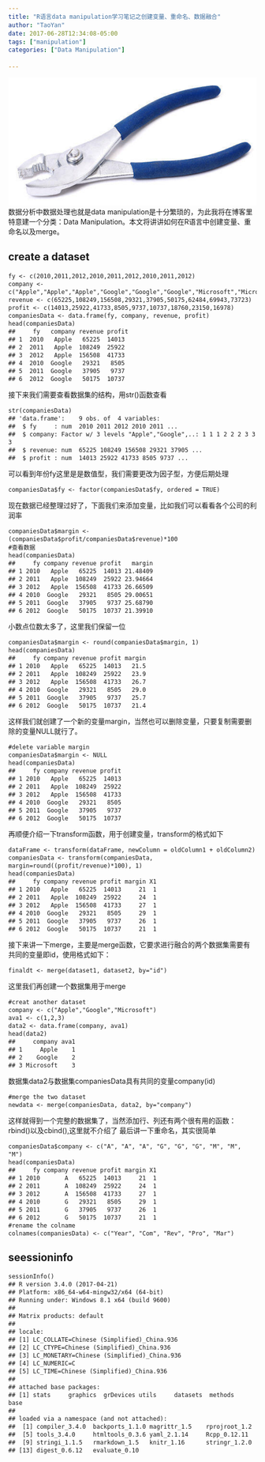 ```yaml
---
title: "R语言data manipulation学习笔记之创建变量、重命名、数据融合"
author: "TaoYan"
date: 2017-06-28T12:34:08-05:00
tags: ["manipulation"]
categories: ["Data Manipulation"]

---
```


![](https://raw.githubusercontent.com/YTLogos/pic_link/master/img/20190819153510.png)
数据分析中数据处理也就是data manipulation是十分繁琐的，为此我将在博客里特意建一个分类：Data Manipulation。本文将讲讲如何在R语言中创建变量、重命名以及merge。
<!--more-->

## create a dataset
```
fy <- c(2010,2011,2012,2010,2011,2012,2010,2011,2012)
company <- c("Apple","Apple","Apple","Google","Google","Google","Microsoft","Microsoft","Microsoft")
revenue <- c(65225,108249,156508,29321,37905,50175,62484,69943,73723)
profit <- c(14013,25922,41733,8505,9737,10737,18760,23150,16978) 
companiesData <- data.frame(fy, company, revenue, profit)
head(companiesData)
##     fy   company revenue profit
## 1  2010   Apple   65225  14013
## 2  2011   Apple  108249  25922
## 3  2012   Apple  156508  41733
## 4  2010  Google   29321   8505
## 5  2011  Google   37905   9737
## 6  2012  Google   50175  10737
```
接下来我们需要查看数据集的结构，用str()函数查看
```
str(companiesData)
## 'data.frame':    9 obs. of  4 variables:
##  $ fy     : num  2010 2011 2012 2010 2011 ...
##  $ company: Factor w/ 3 levels "Apple","Google",..: 1 1 1 2 2 2 3 3 3
##  $ revenue: num  65225 108249 156508 29321 37905 ...
##  $ profit : num  14013 25922 41733 8505 9737 ...
```
可以看到年份fy这里是是数值型，我们需要更改为因子型，方便后期处理
```
companiesData$fy <- factor(companiesData$fy, ordered = TRUE)
```
现在数据已经整理过好了，下面我们来添加变量，比如我们可以看看各个公司的利润率
```
companiesData$margin <- (companiesData$profit/companiesData$revenue)*100
#查看数据
head(companiesData)
##     fy company revenue profit   margin
## 1 2010   Apple   65225  14013 21.48409
## 2 2011   Apple  108249  25922 23.94664
## 3 2012   Apple  156508  41733 26.66509
## 4 2010  Google   29321   8505 29.00651
## 5 2011  Google   37905   9737 25.68790
## 6 2012  Google   50175  10737 21.39910
```
小数点位数太多了，这里我们保留一位
```
companiesData$margin <- round(companiesData$margin, 1)
head(companiesData)
##     fy company revenue profit margin
## 1 2010   Apple   65225  14013   21.5
## 2 2011   Apple  108249  25922   23.9
## 3 2012   Apple  156508  41733   26.7
## 4 2010  Google   29321   8505   29.0
## 5 2011  Google   37905   9737   25.7
## 6 2012  Google   50175  10737   21.4
```
这样我们就创建了一个新的变量margin，当然也可以删除变量，只要复制需要删除的变量NULL就行了。
```
#delete variable margin
companiesData$margin <- NULL
head(companiesData)
##     fy company revenue profit
## 1 2010   Apple   65225  14013
## 2 2011   Apple  108249  25922
## 3 2012   Apple  156508  41733
## 4 2010  Google   29321   8505
## 5 2011  Google   37905   9737
## 6 2012  Google   50175  10737
```
再顺便介绍一下transform函数，用于创建变量，transform的格式如下
```
dataFrame <- transform(dataFrame, newColumn = oldColumn1 + oldColumn2)
companiesData <- transform(companiesData, margin=round((profit/revenue)*100), 1)
head(companiesData)
##     fy company revenue profit margin X1
## 1 2010   Apple   65225  14013     21  1
## 2 2011   Apple  108249  25922     24  1
## 3 2012   Apple  156508  41733     27  1
## 4 2010  Google   29321   8505     29  1
## 5 2011  Google   37905   9737     26  1
## 6 2012  Google   50175  10737     21  1
```
接下来讲一下merge，主要是merge函数，它要求进行融合的两个数据集需要有共同的变量即id，使用格式如下：
```
finaldt <- merge(dataset1, dataset2, by="id")
```
这里我们再创建一个数据集用于merge
```
#creat another dataset
company <- c("Apple","Google","Microsoft")
ava1 <- c(1,2,3)
data2 <- data.frame(company, ava1)
head(data2)
##     company ava1
## 1     Apple    1
## 2    Google    2
## 3 Microsoft    3
```
数据集data2与数据集companiesData具有共同的变量company(id)
```
#merge the two dataset
newdata <- merge(companiesData, data2, by="company")
```
这样就得到一个完整的数据集了，当然添加行、列还有两个很有用的函数：rbind()以及cbind(),这里就不介绍了 最后讲一下重命名，其实很简单
```
companiesData$company <- c("A", "A", "A", "G", "G", "G", "M", "M", "M")
head(companiesData)
##     fy company revenue profit margin X1
## 1 2010       A   65225  14013     21  1
## 2 2011       A  108249  25922     24  1
## 3 2012       A  156508  41733     27  1
## 4 2010       G   29321   8505     29  1
## 5 2011       G   37905   9737     26  1
## 6 2012       G   50175  10737     21  1
#rename the colname
colnames(companiesData) <- c("Year", "Com", "Rev", "Pro", "Mar")
```
## seessioninfo
```
sessionInfo()
## R version 3.4.0 (2017-04-21)
## Platform: x86_64-w64-mingw32/x64 (64-bit)
## Running under: Windows 8.1 x64 (build 9600)
## 
## Matrix products: default
## 
## locale:
## [1] LC_COLLATE=Chinese (Simplified)_China.936 
## [2] LC_CTYPE=Chinese (Simplified)_China.936   
## [3] LC_MONETARY=Chinese (Simplified)_China.936
## [4] LC_NUMERIC=C                              
## [5] LC_TIME=Chinese (Simplified)_China.936    
## 
## attached base packages:
## [1] stats     graphics  grDevices utils     datasets  methods   base     
## 
## loaded via a namespace (and not attached):
##  [1] compiler_3.4.0  backports_1.1.0 magrittr_1.5    rprojroot_1.2  
##  [5] tools_3.4.0     htmltools_0.3.6 yaml_2.1.14     Rcpp_0.12.11   
##  [9] stringi_1.1.5   rmarkdown_1.5   knitr_1.16      stringr_1.2.0  
## [13] digest_0.6.12   evaluate_0.10
```
